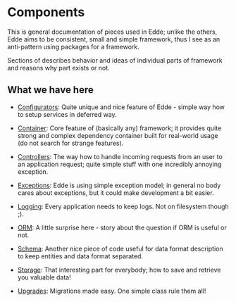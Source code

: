 # Components

This is general documentation of pieces used in Edde; unlike the others, Edde aims
to be consistent, small and simple framework, thus I see as an anti-pattern using
packages for a framework.

Sections of describes behavior and ideas of individual parts of framework and reasons
why part exists or not. 

## What we have here

* [Configurators](/edde/configurators): Quite unique and nice feature of Edde - simple way how
to setup services in deferred way.

* [Container](/edde/container): Core feature of (basically any) framework; it provides
quite strong and complex dependency container built for real-world usage (do not search for
strange features).

* [Controllers](/edde/controllers): The way how to handle incoming requests from an user to
an application request; quite simple stuff with one incredibly annoying exception.

* [Exceptions](/edde/exceptions): Edde is using simple exception model; in general no body cares
about exceptions, but it could make development a bit easier.

* [Logging](/edde/logging): Every application needs to keep logs. Not on filesystem though ;).

* [ORM](/edde/orm): A little surprise here - story about the question if ORM is useful or not.

* [Schema](/edde/schema): Another nice piece of code useful for data format description to keep
entities and data format separated.

* [Storage](/edde/storage): That interesting part for everybody; how to save and retrieve you 
valuable data!

* [Upgrades](/edde/upgrades): Migrations made easy. One simple class rule them all!
